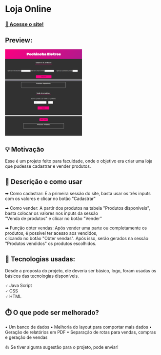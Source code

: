 # Loja Online

<h3><a href = "https://gustaxz.github.io/LojaOnline/">🔗 Acesse o site!</a></h3>

<h2>Preview: </h2>
<div>
 <img src= "https://github.com/Gustaxz/LojaOnline/blob/main/.github/preview1.png" width="50%">
 <img src= "https://github.com/Gustaxz/LojaOnline/blob/main/.github/preview2.png" width="50%">
 <img src= "https://github.com/Gustaxz/LojaOnline/blob/main/.github/preview.png" width="50%">
</div>

## 💡 Motivação 
Esse é um projeto feito para faculdade, onde o objetivo era criar uma loja que pudesse cadastrar e vender produtos.

## 📘 Descrição e como usar 

➡ Como cadastrar: É a primeira sessão do site, basta usar os três inputs com os valores e clicar no botão "Cadastrar"<br>

➡ Como vender: A partir dos produtos na tabela "Produtos disponíveis", basta colocar os valores nos inputs da sessão <br>
"Venda de produtos" e clicar no botão "Vender"<br>

➡ Função obter vendas: Após vender uma parte ou completamente os produtos, é possível ter acesso aos vendidos, <br> clicando no botão "Obter vendas".
Após isso, serão gerados na sessão "Produtos vendidos" os produtos escolhidos.

## 🤖 Tecnologias usadas:

Desde a proposta do projeto, ele deveria ser básico, logo, foram usadas os básicos das tecnologias disponíveis.

🗸 Java Script <br>
🗸 CSS <br>
🗸 HTML <br>

## ⏱️ O que pode ser melhorado?

• Um banco de dados
• Melhoria do layout para comportar mais dados
• Geração de relatórios em PDF
• Separação de rotas para vendas, compras e geração de vendas

👍 Se tiver alguma sugestão para o projeto, pode enviar!
